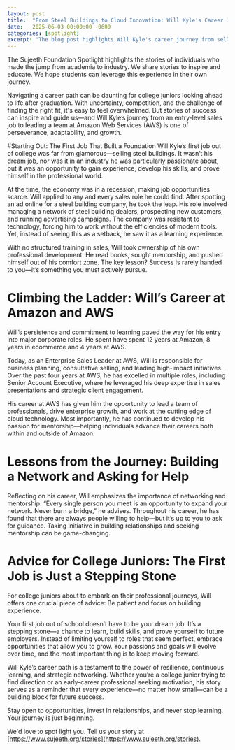 ```yaml
---
layout: post
title:  "From Steel Buildings to Cloud Innovation: Will Kyle’s Career Journey"
date:   2025-06-03 00:00:00 -0600
categories: [spotlight]
excerpt: "The blog post highlights Will Kyle's career journey from selling steel buildings to becoming an Enterprise Sales Leader at Amazon Web Services (AWS), emphasizing the importance of perseverance, mentorship, and continuous learning. It offers advice to college juniors, encouraging them to view their first job as a stepping stone and to embrace opportunities that foster growth and skill development."
---
```

The Sujeeth Foundation Spotlight highlights the stories of individuals who made the jump from academia to industry.  We share stories to inspire and educate.  We hope students can leverage this experience in their own journey.

Navigating a career path can be daunting for college juniors looking ahead to life after graduation. With uncertainty, competition, and the challenge of finding the right fit, it's easy to feel overwhelmed. But stories of success can inspire and guide us—and Will Kyle’s journey from an entry-level sales job to leading a team at Amazon Web Services (AWS) is one of perseverance, adaptability, and growth.

#Starting Out: The First Job That Built a Foundation
Will Kyle’s first job out of college was far from glamorous—selling steel buildings. It wasn’t his dream job, nor was it in an industry he was particularly passionate about, but it was an opportunity to gain experience, develop his skills, and prove himself in the professional world.

At the time, the economy was in a recession, making job opportunities scarce. Will applied to any and every sales role he could find. After spotting an ad online for a steel building company, he took the leap. His role involved managing a network of steel building dealers, prospecting new customers, and running advertising campaigns. The company was resistant to technology, forcing him to work without the efficiencies of modern tools. Yet, instead of seeing this as a setback, he saw it as a learning experience.

With no structured training in sales, Will took ownership of his own professional development. He read books, sought mentorship, and pushed himself out of his comfort zone. The key lesson? Success is rarely handed to you—it’s something you must actively pursue.

# Climbing the Ladder: Will’s Career at Amazon and AWS
Will’s persistence and commitment to learning paved the way for his entry into major corporate roles. He spent have spent 12 years at Amazon, 8 years in ecommerce and 4 years at AWS.

Today, as an Enterprise Sales Leader at AWS, Will is responsible for business planning, consultative selling, and leading high-impact initiatives. Over the past four years at AWS, he has excelled in multiple roles, including Senior Account Executive, where he leveraged his deep expertise in sales presentations and strategic client engagement.

His career at AWS has given him the opportunity to lead a team of professionals, drive enterprise growth, and work at the cutting edge of cloud technology. Most importantly, he has continued to develop his passion for mentorship—helping individuals advance their careers both within and outside of Amazon.

# Lessons from the Journey: Building a Network and Asking for Help
Reflecting on his career, Will emphasizes the importance of networking and mentorship. “Every single person you meet is an opportunity to expand your network. Never burn a bridge,” he advises. Throughout his career, he has found that there are always people willing to help—but it’s up to you to ask for guidance. Taking initiative in building relationships and seeking mentorship can be game-changing.

# Advice for College Juniors: The First Job is Just a Stepping Stone
For college juniors about to embark on their professional journeys, Will offers one crucial piece of advice: Be patient and focus on building experience.

Your first job out of school doesn’t have to be your dream job. It’s a stepping stone—a chance to learn, build skills, and prove yourself to future employers. Instead of limiting yourself to roles that seem perfect, embrace opportunities that allow you to grow. Your passions and goals will evolve over time, and the most important thing is to keep moving forward.

Will Kyle’s career path is a testament to the power of resilience, continuous learning, and strategic networking. Whether you’re a college junior trying to find direction or an early-career professional seeking motivation, his story serves as a reminder that every experience—no matter how small—can be a building block for future success.

Stay open to opportunities, invest in relationships, and never stop learning. Your journey is just beginning.

We'd love to spot light you.  Tell us your story at [https://www.sujeeth.org/stories](https://www.sujeeth.org/stories).
